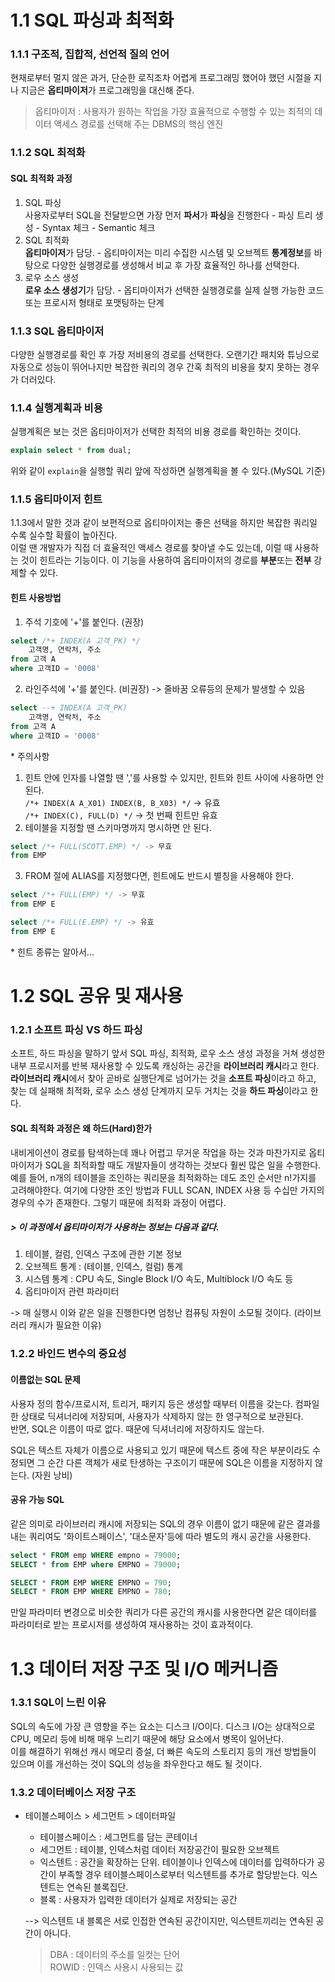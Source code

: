 # 1.1 SQL 파싱과 최적화

### 1.1.1 구조적, 집합적, 선언적 질의 언어

현재로부터 멀지 않은 과거, 단순한 로직조차 어렵게 프로그래밍 했어야 했던 시절을 지나 지금은 **옵티마이저**가 프로그래밍을 대신해 준다.

> 옵티마이저 : 사용자가 원하는 작업을 가장 효율적으로 수행할 수 있는 최적의 데이터 액세스 경로를 선택해 주는 DBMS의 핵심 엔진

### 1.1.2 SQL 최적화

#### SQL 최적화 과정

1. SQL 파싱  
   사용자로부터 SQL을 전달받으면 가장 먼저 **파서**가 **파싱**을 진행한다 - 파싱 트리 생성 - Syntax 체크 - Semantic 체크
2. SQL 최적화  
   **옵티마이저**가 담당. - 옵티마이저는 미리 수집한 시스템 및 오브젝트 **통계정보**를 바탕으로 다양한 실행경로를 생성해서 비교 후 가장 효율적인 하나를 선택한다.
3. 로우 소스 생성  
   **로우 소스 생성기**가 담당. - 옵티마이저가 선택한 실행경로를 실제 실행 가능한 코드 또는 프로시저 형태로 포맷팅하는 단계

### 1.1.3 SQL 옵티마이저

다양한 실행경로를 확인 후 가장 저비용의 경로를 선택한다. 오랜기간 패치와 튜닝으로 자동으로 성능이 뛰어나지만 복잡한 쿼리의 경우 간혹 최적의 비용을 찾지 못하는 경우가 더러있다.

### 1.1.4 실행계획과 비용

실행계획은 보는 것은 옵티마이저가 선택한 최적의 비용 경로를 확인하는 것이다.

```SQL
explain select * from dual;
```

위와 같이 `explain`을 실행할 쿼리 앞에 작성하면 실행계획을 볼 수 있다.(MySQL 기준)

### 1.1.5 옵티마이저 힌트

1.1.3에서 말한 것과 같이 보편적으로 옵티마이저는 좋은 선택을 하지만 복잡한 쿼리일 수록 실수할 확률이 높아진다.  
이럴 땐 개발자가 직접 더 효율적인 액세스 경로를 찾아낼 수도 있는데, 이럴 때 사용하는 것이 힌트라는 기능이다. 이 기능을 사용하여 옵티마이저의 경로를 **부분**또는 **전부** 강제할 수 있다.

#### 힌트 사용방법

1. 주석 기호에 '+'를 붙인다. (권장)

```SQL
select /*+ INDEX(A 고객_PK) */
    고객명, 연락처, 주소
from 고객 A
where 고객ID = '0008'
```

2. 라인주석에 '+'를 붙인다. (비권장) -> 줄바꿈 오류등의 문제가 발생할 수 있음

```SQL
select --+ INDEX(A 고객_PK)
    고객명, 연락처, 주소
from 고객 A
where 고객ID = '0008'
```

\* 주의사항

1. 힌트 안에 인자를 나열할 땐 ','를 사용할 수 있지만, 힌트와 힌트 사이에 사용하면 안 된다.  
   `/*+ INDEX(A A_X01) INDEX(B, B_X03) */` -> 유효  
   `/*+ INDEX(C), FULL(D) */` -> 첫 번째 힌트만 유효
2. 테이블을 지정할 땐 스키마명까지 명시하면 안 된다.

```SQL
select /*+ FULL(SCOTT.EMP) */ -> 무효
from EMP
```

3. FROM 절에 ALIAS를 지정했다면, 힌트에도 반드시 별칭을 사용해야 한다.

```SQL
select /*+ FULL(EMP) */ -> 무효
from EMP E
```

```SQL
select /*+ FULL(E.EMP) */ -> 유효
from EMP E
```

\* 힌트 종류는 알아서...

# 1.2 SQL 공유 및 재사용

### 1.2.1 소프트 파싱 VS 하드 파싱

소프트, 하드 파싱을 말하기 앞서 SQL 파싱, 최적화, 로우 소스 생성 과정을 거쳐 생성한 내부 프로시저를 반복 재사용할 수 있도록 캐싱하는 공간을 **라이브러리 캐시**라고 한다.  
**라이브러리 캐시**에서 찾아 곧바로 실행단계로 넘어가는 것을 **소프트 파싱**이라고 하고, 찾는 데 실패해 최적화, 로우 소스 생성 단계까지 모두 거치는 것을 **하드 파싱**이라고 한다.

#### SQL 최적화 과정은 왜 하드(Hard)한가

내비게이션이 경로를 탐색하는데 꽤나 어렵고 무거운 작업을 하는 것과 마찬가지로 옵티마이저가 SQL을 최적화할 때도 개발자들이 생각하는 것보다 훨씬 많은 일을 수행한다. 예를 들어, n개의 테이블을 조인하는 쿼리문을 최적화하는 데도 조인 순서만 n!가지를 고려해야한다. 여기에 다양한 조인 방법과 FULL SCAN, INDEX 사용 등 수십만 가지의 경우의 수가 존재한다. 그렇기 때문에 최적화 과정이 어렵다.

##### > 이 과정에서 옵티마이저가 사용하는 정보는 다음과 같다.

1. 테이블, 컬럼, 인덱스 구조에 관한 기본 정보
2. 오브젝트 통계 : (테이블, 인덱스, 컬럼) 통계
3. 시스템 통계 : CPU 속도, Single Block I/O 속도, Multiblock I/O 속도 등
4. 옵티마이저 관련 파라미터

-> 매 실행시 이와 같은 일을 진행한다면 엄청난 컴퓨팅 자원이 소모될 것이다. (라이브러리 캐시가 필요한 이유)

### 1.2.2 바인드 변수의 중요성

#### 이름없는 SQL 문제

사용자 정의 함수/프로시저, 트리거, 패키지 등은 생성할 때부터 이름을 갖는다. 컴파일한 상태로 딕셔너리에 저장되며, 사용자가 삭제하지 않는 한 영구적으로 보관된다.  
반면, SQL은 이름이 따로 없다. 때문에 딕셔너리에 저장하지도 않는다.

SQL은 텍스트 자체가 이름으로 사용되고 있기 때문에 텍스트 중에 작은 부분이라도 수정되면 그 순간 다른 객체가 새로 탄생하는 구조이기 때문에 SQL은 이름을 지정하지 않는다. (자원 낭비)

#### 공유 가능 SQL

같은 의미로 라이브러리 캐시에 저장되는 SQL의 경우 이름이 없기 때문에 같은 결과를 내는 쿼리여도 '화이트스페이스', '대소문자'등에 따라 별도의 캐시 공간을 사용한다.

```SQL
select * FROM emp WHERE empno = 79000;
SELECT * from EMP where EMPNO = 79000;

SELECT * FROM EMP WHERE EMPNO = 790;
SELECT * FROM EMP WHERE EMPNO = 780;
```

만일 파라미터 변경으로 비슷한 쿼리가 다른 공간의 캐시를 사용한다면 같은 데이터를 파라미터로 받는 프로시저를 생성하여 재사용하는 것이 효과적이다.

# 1.3 데이터 저장 구조 및 I/O 메커니즘

### 1.3.1 SQL이 느린 이유

SQL의 속도에 가장 큰 영향을 주는 요소는 디스크 I/O이다. 디스크 I/O는 상대적으로 CPU, 메모리 등에 비해 매우 느리기 때문에 해당 요소에서 병목이 일어난다.  
이를 해결하기 위해선 캐시 메모리 증설, 더 빠른 속도의 스토리지 등의 개선 방법들이 있으며 이를 개선하는 것이 SQL의 성능을 좌우한다고 해도 될 것이다.

### 1.3.2 데이터베이스 저장 구조

- 테이블스페이스 > 세그먼트 > 데이터파일

  - 테이블스페이스 : 세그먼트를 담는 콘테이너
  - 세그먼트 : 테이블, 인덱스처럼 데이터 저장공간이 필요한 오브젝트
  - 익스텐트 : 공간을 확장하는 단위. 테이블이나 인덱스에 데이터를 입력하다가 공간이 부족할 경우 테이블스페이스로부터 익스텐트를 추가로 할당받는다. 익스텐트는 연속된 블록집단.
  - 블록 : 사용자가 입력한 데이터가 실제로 저장되는 공간

  --> 익스텐트 내 블록은 서로 인접한 연속된 공간이지만, 익스텐트끼리는 연속된 공간이 아니다.

  > DBA : 데이터의 주소를 일컷는 단어  
  > ROWID : 인덱스 사용시 사용되는 값
